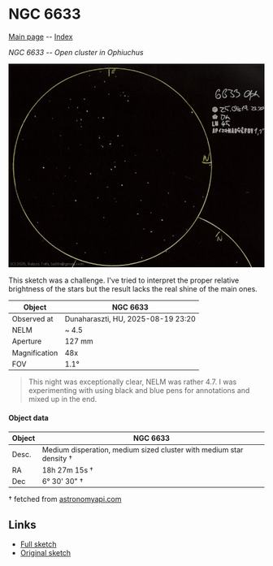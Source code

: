 # NGC 6633

[Main page](../index.md) -- [Index](../pages/obj_index.md)

_NGC 6633_ -- _Open cluster in Ophiuchus_  

![NGC 6633](../img/ngc-6633-20250820.jpg)

This sketch was a challenge.
I've tried to interpret the proper relative brightness
of the stars but the result lacks the real shine of
the main ones.

Object | NGC 6633
-|-
Observed at | Dunaharaszti, HU, 2025-08-19 23:20
NELM | ~ 4.5
Aperture | 127 mm
Magnification | 48x
FOV | 1.1°


> This night was exceptionally clear, NELM was rather 4.7.
> I was experimenting with using black and blue pens for annotations
> and mixed up in the end.

#### Object data

Object | NGC 6633
-|-
Desc. | Medium disperation, medium sized cluster with medium star density †
RA | 18h 27m 15s †
Dec | 6° 30' 30" †

† fetched from [astronomyapi.com](http://astronomyapi.com)

## Links

- [Full sketch](../img/ngc-6633-m57-20250820.jpg)
- [Original sketch](../scan/20250820105022_001.jpg)
